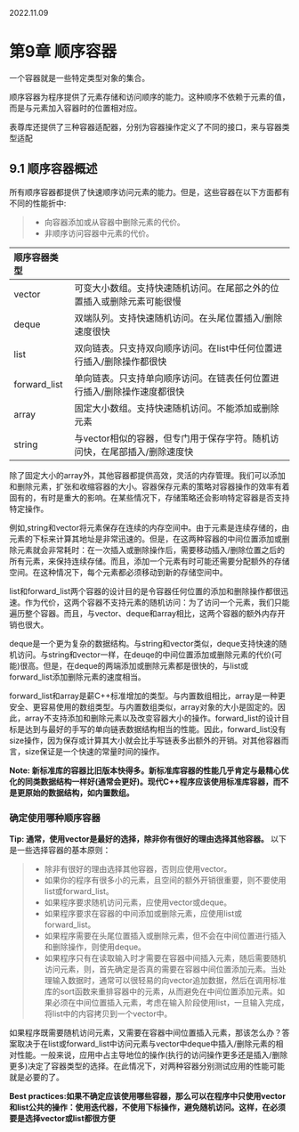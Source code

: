 2022.11.09



# 第9章 顺序容器
一个容器就是一些特定类型对象的集合。

顺序容器为程序提供了元素存储和访问顺序的能力。这种顺序不依赖于元素的值，而是与元素加入容器时的位置相对应。

表尊库还提供了三种容器适配器，分别为容器操作定义了不同的接口，来与容器类型适配

## 9.1 顺序容器概述
所有顺序容器都提供了快速顺序访问元素的能力。但是，这些容器在以下方面都有不同的性能折中:
> + 向容器添加或从容器中删除元素的代价。
> + 非顺序访问容器中元素的代价。

| 顺序容器类型 |  |
|:-|:-|
| vector | 可变大小数组。支持快速随机访问。在尾部之外的位置插入或删除元素可能很慢 |
| deque | 双端队列。支持快速随机访问。在头尾位置插入/删除速度很快 |
| list | 双向链表。只支持双向顺序访问。在list中任何位置进行插入/删除操作都很快 |
| forward_list | 单向链表。只支持单向顺序访问。在链表任何位置进行插入/删除操作速度都很快 |
| array | 固定大小数组。支持快速随机访问。不能添加或删除元素 |
| string | 与vector相似的容器，但专门用于保存字符。随机访问快，在尾部插入/删除速度快 |

除了固定大小的array外，其他容器都提供高效，灵活的内存管理。我们可以添加和删除元素，扩张和收缩容器的大小。容器保存元素的策略对容器操作的效率有着固有的，有时是重大的影响。在某些情况下，存储策略还会影响特定容器是否支持特定操作。

例如,string和vector将元素保存在连续的内存空间中。由于元素是连续存储的，由元素的下标来计算其地址是非常迅速的。但是，在这两种容器的中间位置添加或删除元素就会非常耗时：在一次插入或删除操作后，需要移动插入/删除位置之后的所有元素，来保持连续存储。而且，添加一个元素有时可能还需要分配额外的存储空间。在这种情况下，每个元素都必须移动到新的存储空间中。

list和forward_list两个容器的设计目的是令容器任何位置的添加和删除操作都很迅速。作为代价，这两个容器不支持元素的随机访问：为了访问一个元素，我们只能遍历整个容器。而且，与vector、deque和array相比，这两个容器的额外内存开销也很大。

deque是一个更为复杂的数据结构。与string和vector类似，deque支持快速的随机访问。与string和vector一样，在deuqe的中间位置添加或删除元素的代价(可能)很高。但是，在deque的两端添加或删除元素都是很快的，与list或forward_list添加删除元素的速度相当。

forward_list和array是薪C++标准增加的类型。与内置数组相比，array是一种更安全、更容易使用的数组类型。与内置数组类似，array对象的大小是固定的。因此，array不支持添加和删除元素以及改变容器大小的操作。forward_list的设计目标是达到与最好的手写的单向链表数据结构相当的性能。因此，forward_list没有size操作，因为保存或计算其大小就会比手写链表多出额外的开销。对其他容器而言，size保证是一个快速的常量时间的操作。

**Note:  新标准库的容器比旧版本快得多。新标准库容器的性能几乎肯定与最精心优化的同类数据结构一样好(通常会更好)。现代C++程序应该使用标准库容器，而不是更原始的数据结构，如内置数组。**

### 确定使用哪种顺序容器
**Tip: 通常，使用vector是最好的选择，除非你有很好的理由选择其他容器。**
以下是一些选择容器的基本原则：
> + 除非有很好的理由选择其他容器，否则应使用vector。
> + 如果你的程序有很多小的元素，且空间的额外开销很重要，则不要使用list或forward_list。
> + 如果程序要求随机访问元素，应使用vector或deque。
> + 如果程序要求在容器的中间添加或删除元素，应使用list或forward_list。
> + 如果程序需要在头尾位置插入或删除元素，但不会在中间位置进行插入和删除操作，则使用deque。
> + 如果程序只有在读取输入时才需要在容器中间插入元素，随后需要随机访问元素，则，首先确定是否真的需要在容器中间位置添加元素。当处理输入数据时，通常可以很轻易的向vector追加数据，然后在调用标准库的sort函数来重排容器中的元素，从而避免在中间位置添加元素。如果必须在中间位置插入元素，考虑在输入阶段使用list，一旦输入完成，将list中的内容拷贝到一个vector中。

如果程序既需要随机访问元素，又需要在容器中间位置插入元素，那该怎么办？答案取决于在list或forward_list中访问元素与vector中deque中插入/删除元素的相对性能。一般来说，应用中占主导地位的操作(执行的访问操作更多还是插入/删除更多)决定了容器类型的选择。在此情况下，对两种容器分别测试应用的性能可能就是必要的了。

**Best practices:如果不确定应该使用哪些容器，那么可以在程序中只使用vector和list公共的操作：使用迭代器，不使用下标操作，避免随机访问。这样，在必须要是选择vector或list都很方便**